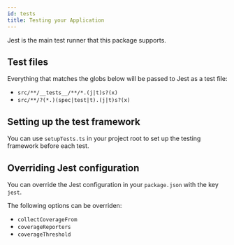 ```yaml
---
id: tests
title: Testing your Application
---
```


Jest is the main test runner that this package supports.

## Test files

Everything that matches the globs below will be passed to Jest as a test file:

- `src/**/__tests__/**/*.(j|t)s?(x)`
- `src/**/?(*.)(spec|test|t).(j|t)s?(x)`

## Setting up the test framework

You can use `setupTests.ts` in your project root to set up the testing framework before each test.

## Overriding Jest configuration

You can override the Jest configuration in your `package.json` with the key `jest`.

The following options can be overriden:

- `collectCoverageFrom`
- `coverageReporters`
- `coverageThreshold`